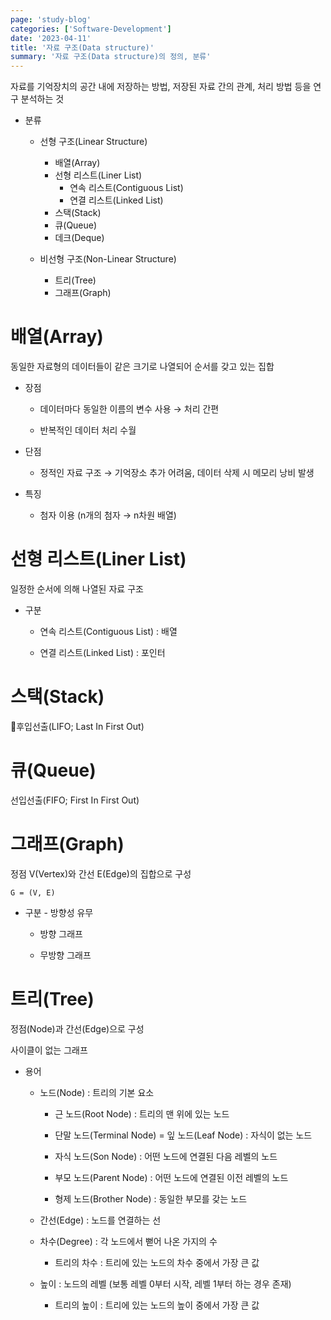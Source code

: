 ```yaml
---
page: 'study-blog'
categories: ['Software-Development']
date: '2023-04-11'
title: '자료 구조(Data structure)'
summary: '자료 구조(Data structure)의 정의, 분류'
---
```


자료를 기억장치의 공간 내에 저장하는 방법, 저장된 자료 간의 관계, 처리 방법 등을 연구 분석하는 것

- 분류
  
  - 선형 구조(Linear Structure)
    
    - 배열(Array)
    - 선형 리스트(Liner List)
      - 연속 리스트(Contiguous List)
      - 연결 리스트(Linked List)
    - 스택(Stack)
    - 큐(Queue)
    - 데크(Deque)
  
  - 비선형 구조(Non-Linear Structure)
    
    - 트리(Tree)
    - 그래프(Graph)

# 배열(Array)

동일한 자료형의 데이터들이 같은 크기로 나열되어 순서를 갖고 있는 집합

- 장점
  
  - 데이터마다 동일한 이름의 변수 사용 → 처리 간편
  
  - 반복적인 데이터 처리 수월

- 단점
  
  - 정적인 자료 구조 → 기억장소 추가 어려움, 데이터 삭제 시 메모리 낭비 발생

- 특징
  
  - 첨자 이용 (n개의 첨자 → n차원 배열)

# 선형 리스트(Liner List)

일정한 순서에 의해 나열된 자료 구조

- 구분
  
  - 연속 리스트(Contiguous List) : 배열
  
  - 연결 리스트(Linked List) : 포인터

# 스택(Stack)

후입선출(LIFO; Last In First Out)

# 큐(Queue)

선입선출(FIFO; First In First Out)

# 그래프(Graph)

정점 V(Vertex)와 간선 E(Edge)의 집합으로 구성

`G = (V, E)`

- 구분 - 방향성 유무
  
  - 방향 그래프
  
  - 무방향 그래프

# 트리(Tree)

정점(Node)과 간선(Edge)으로 구성

사이클이 없는 그래프

- 용어
  
  - 노드(Node) : 트리의 기본 요소
    
    - 근 노드(Root Node) : 트리의 맨 위에 있는 노드
    
    - 단말 노드(Terminal Node) = 잎 노드(Leaf Node) : 자식이 없는 노드
    
    - 자식 노드(Son Node) : 어떤 노드에 연결된 다음 레벨의 노드
    
    - 부모 노드(Parent Node) : 어떤 노드에 연결된 이전 레벨의 노드
    
    - 형제 노드(Brother Node) : 동일한 부모를 갖는 노드
  
  - 간선(Edge) : 노드를 연결하는 선
  
  - 차수(Degree) : 각 노드에서 뻗어 나온 가지의 수
    
    - 트리의 차수 : 트리에 있는 노드의 차수 중에서 가장 큰 값
  
  - 높이 : 노드의 레벨 (보통 레벨 0부터 시작, 레벨 1부터 하는 경우 존재)
    
    - 트리의 높이 : 트리에 있는 노드의 높이 중에서 가장 큰 값
